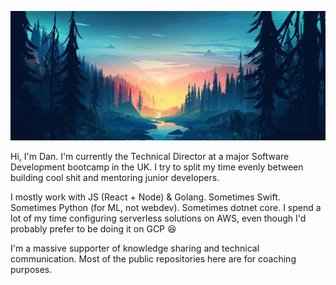 ![header](./banner1.jpg)

Hi, I'm Dan. I'm currently the Technical Director at a major Software Development bootcamp in the UK. I try to split my time evenly between building cool shit and mentoring junior developers.

I mostly work with JS (React + Node) & Golang. Sometimes Swift. Sometimes Python (for ML, not webdev). Sometimes dotnet core. I spend a lot of my time configuring serverless solutions on AWS, even though I'd probably prefer to be doing it on GCP 😆

I'm a massive supporter of knowledge sharing and technical communication. Most of the public repositories here are for coaching purposes.

